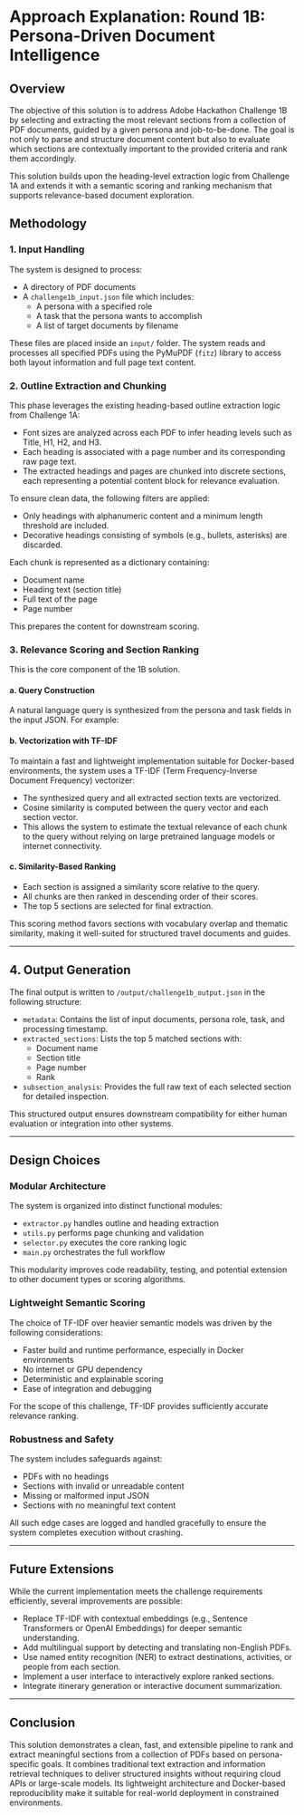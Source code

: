 # Approach Explanation: Round 1B: Persona-Driven Document Intelligence
## Overview

The objective of this solution is to address Adobe Hackathon Challenge 1B by selecting and extracting the most relevant sections from a collection of PDF documents, guided by a given persona and job-to-be-done. The goal is not only to parse and structure document content but also to evaluate which sections are contextually important to the provided criteria and rank them accordingly.

This solution builds upon the heading-level extraction logic from Challenge 1A and extends it with a semantic scoring and ranking mechanism that supports relevance-based document exploration.

## Methodology

### 1. Input Handling

The system is designed to process:
- A directory of PDF documents
- A `challenge1b_input.json` file which includes:
  - A persona with a specified role
  - A task that the persona wants to accomplish
  - A list of target documents by filename

These files are placed inside an `input/` folder. The system reads and processes all specified PDFs using the PyMuPDF (`fitz`) library to access both layout information and full page text content.

### 2. Outline Extraction and Chunking

This phase leverages the existing heading-based outline extraction logic from Challenge 1A:
- Font sizes are analyzed across each PDF to infer heading levels such as Title, H1, H2, and H3.
- Each heading is associated with a page number and its corresponding raw page text.
- The extracted headings and pages are chunked into discrete sections, each representing a potential content block for relevance evaluation.

To ensure clean data, the following filters are applied:
- Only headings with alphanumeric content and a minimum length threshold are included.
- Decorative headings consisting of symbols (e.g., bullets, asterisks) are discarded.

Each chunk is represented as a dictionary containing:
- Document name
- Heading text (section title)
- Full text of the page
- Page number

This prepares the content for downstream scoring.

### 3. Relevance Scoring and Section Ranking

This is the core component of the 1B solution.

#### a. Query Construction

A natural language query is synthesized from the persona and task fields in the input JSON. For example:

#### b. Vectorization with TF-IDF

To maintain a fast and lightweight implementation suitable for Docker-based environments, the system uses a TF-IDF (Term Frequency-Inverse Document Frequency) vectorizer:

- The synthesized query and all extracted section texts are vectorized.
- Cosine similarity is computed between the query vector and each section vector.
- This allows the system to estimate the textual relevance of each chunk to the query without relying on large pretrained language models or internet connectivity.

#### c. Similarity-Based Ranking

- Each section is assigned a similarity score relative to the query.
- All chunks are then ranked in descending order of their scores.
- The top 5 sections are selected for final extraction.

This scoring method favors sections with vocabulary overlap and thematic similarity, making it well-suited for structured travel documents and guides.

---

## 4. Output Generation

The final output is written to `/output/challenge1b_output.json` in the following structure:

- `metadata`: Contains the list of input documents, persona role, task, and processing timestamp.
- `extracted_sections`: Lists the top 5 matched sections with:
  - Document name
  - Section title
  - Page number
  - Rank
- `subsection_analysis`: Provides the full raw text of each selected section for detailed inspection.

This structured output ensures downstream compatibility for either human evaluation or integration into other systems.

---

## Design Choices

### Modular Architecture

The system is organized into distinct functional modules:

- `extractor.py` handles outline and heading extraction
- `utils.py` performs page chunking and validation
- `selector.py` executes the core ranking logic
- `main.py` orchestrates the full workflow

This modularity improves code readability, testing, and potential extension to other document types or scoring algorithms.

### Lightweight Semantic Scoring

The choice of TF-IDF over heavier semantic models was driven by the following considerations:

- Faster build and runtime performance, especially in Docker environments
- No internet or GPU dependency
- Deterministic and explainable scoring
- Ease of integration and debugging

For the scope of this challenge, TF-IDF provides sufficiently accurate relevance ranking.

### Robustness and Safety

The system includes safeguards against:

- PDFs with no headings
- Sections with invalid or unreadable content
- Missing or malformed input JSON
- Sections with no meaningful text content

All such edge cases are logged and handled gracefully to ensure the system completes execution without crashing.

---

## Future Extensions

While the current implementation meets the challenge requirements efficiently, several improvements are possible:

- Replace TF-IDF with contextual embeddings (e.g., Sentence Transformers or OpenAI Embeddings) for deeper semantic understanding.
- Add multilingual support by detecting and translating non-English PDFs.
- Use named entity recognition (NER) to extract destinations, activities, or people from each section.
- Implement a user interface to interactively explore ranked sections.
- Integrate itinerary generation or interactive document summarization.

---

## Conclusion

This solution demonstrates a clean, fast, and extensible pipeline to rank and extract meaningful sections from a collection of PDFs based on persona-specific goals. It combines traditional text extraction and information retrieval techniques to deliver structured insights without requiring cloud APIs or large-scale models. Its lightweight architecture and Docker-based reproducibility make it suitable for real-world deployment in constrained environments.


